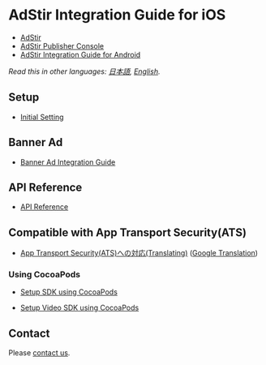 # AdStir Integration Guide for iOS

* [AdStir](https://ja.ad-stir.com/)
* [AdStir Publisher Console](https://en.ad-stir.com/login)
* [AdStir Integration Guide for Android](https://github.com/united-adstir/AdStir-Integration-Guide-Android/blob/master/README.en.md)


*Read this in other languages: [日本語](README.md), [English](README.en.md).*

## Setup

* [Initial Setting](https://github.com/united-adstir/AdStir-Integration-Guide-iOS/wiki/Initial-Setting)

## Banner Ad

* [Banner Ad Integration Guide](https://github.com/united-adstir/AdStir-Integration-Guide-iOS/wiki/Banner-Ad-Integration-Guide)

## API Reference

* [API Reference](https://github.com/united-adstir/AdStir-Integration-Guide-iOS/wiki/AdStirAds-API-Reference)

## Compatible with App Transport Security(ATS)

* [App Transport Security(ATS)への対応(Translating)](https://github.com/united-adstir/AdStir-Integration-Guide-iOS/wiki/App-Transport-Security%28ATS%29%E3%81%B8%E3%81%AE%E5%AF%BE%E5%BF%9C) ([Google Translation](https://translate.googleusercontent.com/translate_c?depth=1&ie=UTF8&prev=_t&rurl=translate.google.com&sl=ja&sp=nmt4&tl=en&u=https://github.com/united-adstir/AdStir-Integration-Guide-iOS/wiki/App-Transport-Security(ATS)%25E3%2581%25B8%25E3%2581%25AE%25E5%25AF%25BE%25E5%25BF%259C))

### Using CocoaPods

* [Setup SDK using CocoaPods](https://github.com/united-adstir/AdStir-Integration-Guide-iOS/wiki/Setup-SDK-using-CocoaPods)

* [Setup Video SDK using CocoaPods](https://github.com/united-adstir/AdStir-Integration-Guide-iOS/wiki/Setup-Video-SDK-using-CocoaPods)

## Contact

Please [contact us](https://en.ad-stir.com/contact).